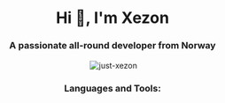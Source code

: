 <h1 align="center">Hi 👋, I'm Xezon</h1>
<h3 align="center">A passionate all-round developer from Norway</h3>
<p align="center">&nbsp;<img align="center" src="https://github-readme-stats.vercel.app/api?username=just-xezon&show_icons=true&locale=en" alt="just-xezon" /></p>

<h3 align="center">Languages and Tools:</h3>

